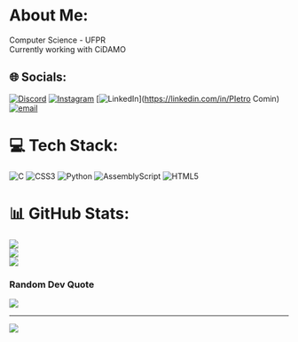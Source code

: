 # About Me:
Computer Science - UFPR<br>Currently working with CiDAMO


## 🌐 Socials:
[![Discord](https://img.shields.io/badge/Discord-%237289DA.svg?logo=discord&logoColor=white)](https://discord.gg/discordapp.com/users/524573277381722125) [![Instagram](https://img.shields.io/badge/Instagram-%23E4405F.svg?logo=Instagram&logoColor=white)](https://instagram.com/pietro.comin) [![LinkedIn](https://img.shields.io/badge/LinkedIn-%230077B5.svg?logo=linkedin&logoColor=white)](https://linkedin.com/in/PIetro Comin) [![email](https://img.shields.io/badge/Email-D14836?logo=gmail&logoColor=white)](mailto:pietro.comin10@gmail.com) 

# 💻 Tech Stack:
![C](https://img.shields.io/badge/c-%2300599C.svg?style=for-the-badge&logo=c&logoColor=white) ![CSS3](https://img.shields.io/badge/css3-%231572B6.svg?style=for-the-badge&logo=css3&logoColor=white) ![Python](https://img.shields.io/badge/python-3670A0?style=for-the-badge&logo=python&logoColor=ffdd54) ![AssemblyScript](https://img.shields.io/badge/assembly%20script-%23000000.svg?style=for-the-badge&logo=assemblyscript&logoColor=white) ![HTML5](https://img.shields.io/badge/html5-%23E34F26.svg?style=for-the-badge&logo=html5&logoColor=white)
# 📊 GitHub Stats:
![](https://github-readme-stats.vercel.app/api?username=pietrocom&theme=dark&hide_border=false&include_all_commits=true&count_private=false)<br/>
![](https://nirzak-streak-stats.vercel.app/?user=pietrocom&theme=dark&hide_border=false)<br/>
![](https://github-readme-stats.vercel.app/api/top-langs/?username=pietrocom&theme=dark&hide_border=false&include_all_commits=true&count_private=false&layout=compact)

### Random Dev Quote
![](https://quotes-github-readme.vercel.app/api?type=horizontal&theme=radical)

---
[![](https://visitcount.itsvg.in/api?id=pietrocom&icon=0&color=0)](https://visitcount.itsvg.in)

<!-- Proudly created with GPRM ( https://gprm.itsvg.in ) -->
